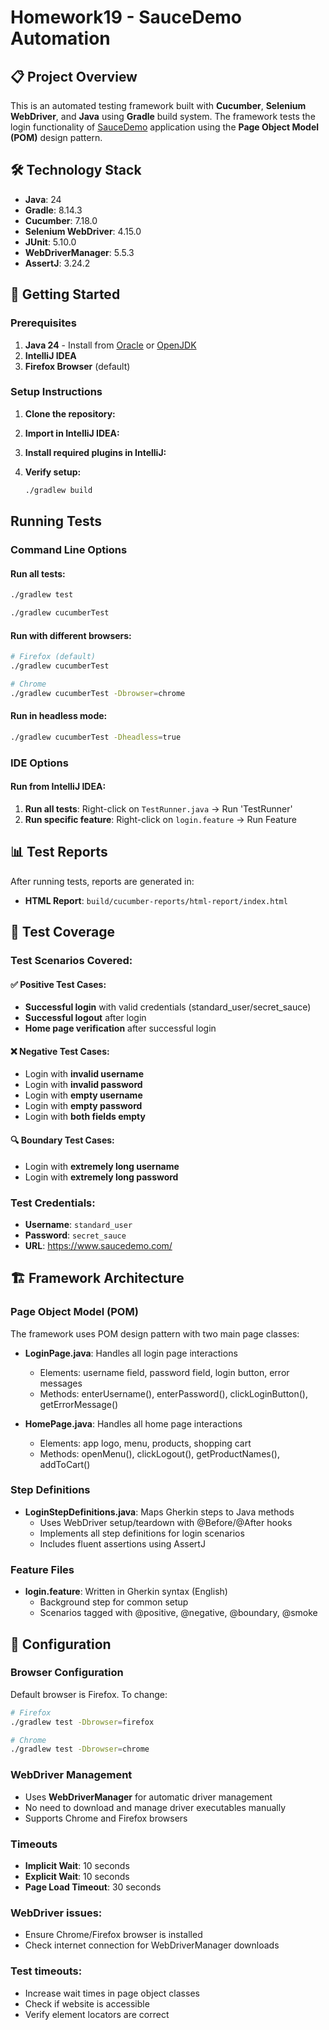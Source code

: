 # Homework19 - SauceDemo Automation

## 📋 Project Overview

This is an automated testing framework built with **Cucumber**, **Selenium WebDriver**, and **Java** using **Gradle** build system. The framework tests the login functionality of [SauceDemo](https://www.saucedemo.com/) application using the **Page Object Model (POM)** design pattern.

## 🛠 Technology Stack

- **Java**: 24
- **Gradle**: 8.14.3
- **Cucumber**: 7.18.0
- **Selenium WebDriver**: 4.15.0
- **JUnit**: 5.10.0
- **WebDriverManager**: 5.5.3 
- **AssertJ**: 3.24.2

## 🚀 Getting Started

### Prerequisites

1. **Java 24** - Install from [Oracle](https://www.oracle.com/java/technologies/downloads/) or [OpenJDK](https://openjdk.org/)
2. **IntelliJ IDEA**
3. **Firefox Browser** (default)

### Setup Instructions

1. **Clone the repository:**

2. **Import in IntelliJ IDEA:**

3. **Install required plugins in IntelliJ:**

4. **Verify setup:**
   ```bash
   ./gradlew build
   ```

##  Running Tests

### Command Line Options

#### Run all tests:
```bash
./gradlew test
```

```bash
./gradlew cucumberTest
```

#### Run with different browsers:
```bash
# Firefox (default)
./gradlew cucumberTest

# Chrome
./gradlew cucumberTest -Dbrowser=chrome
```

#### Run in headless mode:
```bash
./gradlew cucumberTest -Dheadless=true
```

### IDE Options

#### Run from IntelliJ IDEA:
1. **Run all tests**: Right-click on `TestRunner.java` → Run 'TestRunner'
2. **Run specific feature**: Right-click on `login.feature` → Run Feature

## 📊 Test Reports

After running tests, reports are generated in:
- **HTML Report**: `build/cucumber-reports/html-report/index.html`

## 🎯 Test Coverage

### Test Scenarios Covered:

#### ✅ Positive Test Cases:
- **Successful login** with valid credentials (standard_user/secret_sauce)
- **Successful logout** after login
- **Home page verification** after successful login

#### ❌ Negative Test Cases:
- Login with **invalid username**
- Login with **invalid password**
- Login with **empty username**
- Login with **empty password**
- Login with **both fields empty**

#### 🔍 Boundary Test Cases:
- Login with **extremely long username**
- Login with **extremely long password**

### Test Credentials:
- **Username**: `standard_user`
- **Password**: `secret_sauce`
- **URL**: https://www.saucedemo.com/

## 🏗 Framework Architecture

### Page Object Model (POM)
The framework uses POM design pattern with two main page classes:

- **LoginPage.java**: Handles all login page interactions
    - Elements: username field, password field, login button, error messages
    - Methods: enterUsername(), enterPassword(), clickLoginButton(), getErrorMessage()

- **HomePage.java**: Handles all home page interactions
    - Elements: app logo, menu, products, shopping cart
    - Methods: openMenu(), clickLogout(), getProductNames(), addToCart()

### Step Definitions
- **LoginStepDefinitions.java**: Maps Gherkin steps to Java methods
    - Uses WebDriver setup/teardown with @Before/@After hooks
    - Implements all step definitions for login scenarios
    - Includes fluent assertions using AssertJ

### Feature Files
- **login.feature**: Written in Gherkin syntax (English)
    - Background step for common setup
    - Scenarios tagged with @positive, @negative, @boundary, @smoke

## 🔧 Configuration

### Browser Configuration
Default browser is Firefox. To change:
```bash
# Firefox
./gradlew test -Dbrowser=firefox

# Chrome 
./gradlew test -Dbrowser=chrome
```

### WebDriver Management
- Uses **WebDriverManager** for automatic driver management
- No need to download and manage driver executables manually
- Supports Chrome and Firefox browsers

### Timeouts
- **Implicit Wait**: 10 seconds
- **Explicit Wait**: 10 seconds
- **Page Load Timeout**: 30 seconds

### WebDriver issues:
- Ensure Chrome/Firefox browser is installed
- Check internet connection for WebDriverManager downloads

### Test timeouts:
- Increase wait times in page object classes
- Check if website is accessible
- Verify element locators are correct
